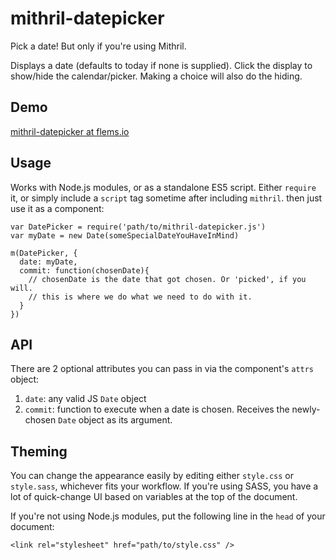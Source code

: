 # mithril-datepicker
Pick a date! But only if you're using Mithril.

Displays a date (defaults to today if none is supplied). Click the display to show/hide the calendar/picker. Making a choice will also do the hiding.

## Demo
[mithril-datepicker at flems.io](https://flems.io/#0=N4IgzgpgNhDGAuEAmIBcIB0ArMIA0IAZgJYy6oDaoAdgIYC2EamO+IsA9tYt8wG60ATgAIktAJ5hhAXmEUA5AGUArtTHj5eYfICyXdZu0AVZRDAGt8gOrJqZi8YAWyweYmH5AMUHEHS2vAuBgC6ADrUAiL0XPCOUrIKAFK01MpCGpaeEABGgmmCGdo6QrCOHgCCAA4+UB7FhfKJqhAeTVAN5coA5spg8B6KEJWI9NkQgh4A8ggcYxOWAHIcfBCj4x4AInCrc-Jh1OGRwlBcXXrccTJyAAxaAExaACxaAGxaAOxaAJxaAIy-+3ChFUCGIXGEtCQWF6iCQGwCEEm2SwAApohctOIIEItEhoPBaABKYTAcKheDo2LCADUsjxUAJZIO8COy3GV0pjmEAD5hP8ySyhMJVHiRLJOcIADzCa5M8mCCCBQTUEkC8mc1DCNkiAD8MuEmpF7L1-wNwk5eDV8CxQk12uEeptImpfLNRt1widwgAtK7NU6BQBfcLBg7UYHUUHgqC0PrwxAASWo51iaJijkx2MEuPxRNVzNZyKukOhfWQ8cRyLTGM9WZzDKJAuIhGEKJO1DO6bAGGIaggAA9JoQUbMsBhOcTed7fsSFUqVQBmX5Nlsj5Hj9MyaSyGf58nk5utgCEa7HXoApMJHtdroTZ4qXCq7l8rYeUSfRxgL3yb3fhHPH2EO4AA4rQA5VW0-b9HmJPUQLNZ8gzleBwMXWVqFDIEQXgMEVXUMBvA4egABlY3gFNHBRMRECRLBCVJAshQlOkEVojcay9FiaPXANGJEOwAHcKyuQThArFEnS0C0+UJAUjnUESICEhEMC6RV4XEFFZL4iFBEECQrgoQEcNXBTeVvPd4HJI4YBVWQYzjBEkwo6tYkzHEfRnK1CA4EQUSOYhpFs711GpX4AG5hGISUgogahIuIalqWJYBdP08QMEqXpKOIYlMPgfLULSiQQyZCMozwiQCMEIijEcYgwBc6jKzoyyjnoWh+yuBz4ArZz0yo1j12k5q2MkmVtOsoUhHSwzjJ8vyAukCKopijr+wSpKUqtGaJEy7KUVypDmSK3bxFKsNypw8F8MI+gFgHciBtG5Ftp05jRCGsdpM4z7uLPLM5KFHrhPssi+uTAafrrCagf4pTQeEUTxPG6SQYRSbBREBTZEEitVPUiQtLh4rxDmldWwU6UXje-d4AW1slpW6LpBeEKJE25KSVJ-awByvLjvlB8ILOi6sMja6VUgJ6LhRPoEXrAlaaxrUi1kEsYXLL65YJRB2Lc4R5b18b6SVgUjYgfWuVkT9OXN3XLd+qDAYwsrsNw0QGsqGNxHE5rlaK-CKGagneqJwlggwMBlGyPofA7FFbmEBdiRdeRtBpc0u2DlS1Jl1MI8z9P05dEO8-E1OM5Lv7LbzzxlCgKAAE0s2J13Lvd8FYAcgjfIrAAhDh+386gODxXEMcsgB6KfhCMSYNkmTVD1iCBhFKDhIEqxAoqkPgGuIbIYGEbJlHgKKVXkDhV4mLOa2Ic++Y4BukENnDG+EPPhFX7QN639Pu6xjABTEeY9LYWy-FmYQR5tzCD4KPPEUcHYYDLoqeujcW5CC0sIAAPjg4QVp4FgKQSpCUMDZBEMQRA1B+dKJ-iKvIeQaoTrCxVKAqhyCaEVy3FxCAsFf6OE3nFdOmpGFi3DJ3FUG8hHiUoRALQfC2pCmyEPK4lsCSCDziTZqVxKhCEgEmeAKIVH9gwIgfs8AADCMQ4rwExiAkxGBAFgDAMRBq8AnExFoL2MAKJ5Cj3gN6WIDVvScnkH+Bir5TIIh5MIGm3MZ5xJ4eaTqn1JDfw4J7MA3sDKEBqvQYQ1QIB8C1PDCxd9YhWnJNLFyciSGIC0NOexBUrTQEgFFaJO9qbKzpjUgadSLZ-GaflfKAzOEqWlpgwQ7DwHIKdJjMZKkQ59NlosvWE45IINmUsiZhNECDUQJNAsWz6mW1oKCFYVxCC0CgJAZCb46kBBQt2Tg9B6AP2JI8+AzzPFvIfjM05KCMbiKOBWAACsQWAABrdkshIkEguRATU1zbnyIFFwXsD9kWSMZlsnpLITnUJiRQk5TzXBAp3ngpGSkxIIjbnTNZlsPqMopbXRULlmkst+iymh6Dm6t0xoGS0BZiBKWxRLD2Mz8XyS+lceFdMNRwMJcgi0VTrRZk1Fyl2dN8pC3nOaPxnjuDeLsBMNVUlDXNW9JUSFMKzXMjpuSC18gnEuAVNwdmiAmEOqsr6p1llHV+vgFwbutrxUVVbPiwNDLlUqXOThS5sgjwsvjcQFYarA26qDeSLNgbcRex9rI2Net-YZrsWWrQKbEVlvJHqeghrYA3LimIe10ag3Oqtt6Rw2JRTerbXmg18hT7fK4H27N47-WpRDVAMNht2XpgwNkXsSAUSpEbpW4t8jPICx9f231lhJRjr3eSZpe7nWODuIYTkYAc7-StsEIuGdS5fUgUIU9E74DOuHcG6gR6P10y0FOyMM7oWahWbERdy7V0NygBu4hgyZLCFzf+z92huR-r3e+wNWH22DowAJCAEAoX4Qwx+iekhxy0EqCiK6kr1BRpQ0VetLr1AoOUG8worHo6xxQr2Loichk4czUJ31In-XMfw4R4jVVSNtsA1qYDs7pGQHxkutQ0H11KrATu49+60nVSIqRPoTUvqEko9R2j4IDmKPlShvVgEJOsYCUE+qYBQnpkMKW3dH7Axib07dfJdUGomf+mZjqFmcXWYY3upjlr3A1rI9zZxYBNTJc8H3BEg9h5yInocpDCW5N4dSGseYNc-N03KwVSr5GDP3UeiFlqYWqM0ci-7ANdmUKsLw056+LmQlhNy3wgrvrfPDZEyJzUa6oBquaYKkFQoqiVDleEYQcDRUCXDZLLSDFVurdi+C214xtKrdDJhag9ANyqCMUgDgsB2O2MXWPcQWhFuEhAEKmgDAmDoCcS4tgnBuC2OYKy61h3szCBBza6F7IABU+ZVsmO9GAYgAAvPjmoVGCFFN6ExkUzuQ7B-D4QPkPXXPee0TUkxhjEA6loAAEtAFYOFG1aAAGrjDEHQF7PgblaDACkNzkAfCEHCitwpm8H64U1AqGMCaICi5VCfXy2P9JIGIL0TUjxKgbTFyj70y6Byai+Mb43eOmSur0rYz1a8dvi+R5LaX0AAhpvl2LgSvhYial+MBa42uFcI-OVCroNURSagAMQQC+JHyP-v14cBOIIcPABWFPqfY96KQGrjsXvfc68VyTwJyOUdIr5FrvPq3zGBJucQLo1BUu2PGLHu7rhfKakqBwXsiBBBm7DE4ptaghS2-b-bqXEJY7x7Pq7xXwbKipZubAFEvwbyXhdGXwksfMcq8hOrlLV4-di+1IQE4G3hD1Uz3FWP7ukCe75D7-fivejjCR9AOA8BJtcHl-l3vnIu09vZLb7IQPYPZ+NQcPBccAiA2PNXbJH2ZFGAcvYQUsEycQb0AHHgN-Q2PRWACAHHRUAjC-MXavWvfXEYXfbAwHbvMXDPLPLoTXP3L-VbTtbtSEdkb9cEW3APaFYA0PJGD-WPBHZXcYTUa4fg4nGIJHVHEvX4DAO4JPVYUQzgBPTUASeqRABQlwMAVvcXTvRvBgiHH-Zg0UU-O4InVbRQrQlQh+KfXbMQj1IvKQ+Qr-cISTIjfCInaAnJcQOAgcWPI-Acb0ASfSWfYQQIqjJvDQrQ9vHQ7vJw6gIFMmIfCXB3f8J3OXKAgtCQbwhApA5sFAtA2xevCg2PIg6gEg1YMghvSg-PcQ+wr3O4e-VbK-G-WQjAd4X4R4Z8Bo0-CAGvRwDAlotojor4LowArgkPUA4QMPWAaYmYpvePLQsPVPNPPQ+I1AQRFYEQDgk+IA8YpAcPbIBcA4g4nvRg1jJAdjegBIsXTgoPXYsAiA8AhQ+YxPEI1Q6w3bTfIQmUdQlvF4vEa5BueAE43beItjDjNY+0LYm47giYsPB4x4lYhSDAYrOYUw4QPXA3fsL3YE0Ev+OKVAMYBaG3a4uPQHbgTUUIEASk0Q4fSXLgTUWgcfKASfUQmfTUJPa4c8UQmAQgDAjkrkkklCAXBaegTUIU6gMAWXCAFEb0fkxpfk9fEkpoxwTUd4Tk0Q7tXojAtUgUxXAQrHJ-VXHfdk9Ukkz4l434bXQ2ePXwSYu4e0h00Q0Y24kAvY14qw0QjEvsLE742I5E3rYJNzCUW3cwl4sPE3E3PHd7YIAgGdagKFcgKgEAFwKAZgPo+ASoFLGeVQSoIPX5Ked5WIGoNga0Sob7EAVgQMYIQMIAA)

## Usage
Works with Node.js modules, or as a standalone ES5 script. Either ```require``` it, or simply include a ```script``` tag sometime after including ```mithril```. then just use it as a component:

```
var DatePicker = require('path/to/mithril-datepicker.js')
var myDate = new Date(someSpecialDateYouHaveInMind)

m(DatePicker, {
  date: myDate,
  commit: function(chosenDate){
    // chosenDate is the date that got chosen. Or 'picked', if you will.
    // this is where we do what we need to do with it.
  }
})
```

## API
There are 2 optional attributes you can pass in via the component's ```attrs``` object:
1. ```date```:      any valid JS ```Date``` object
2. ```commit```:    function to execute when a date is chosen. Receives the newly-chosen ```Date``` object as its argument.

## Theming
You can change the appearance easily by editing either ```style.css``` or ```style.sass```,
whichever fits your workflow. If you're using SASS, you have a lot of quick-change UI based on variables at the top of the document.

If you're not using Node.js modules, put the following line in the ```head``` of your document:
 
```
<link rel="stylesheet" href="path/to/style.css" />
```
